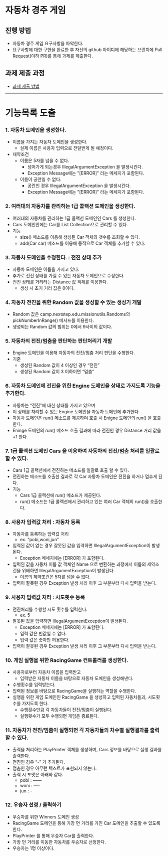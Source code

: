 # 자동차 경주 게임
## 진행 방법
* 자동차 경주 게임 요구사항을 파악한다.
* 요구사항에 대한 구현을 완료한 후 자신의 github 아이디에 해당하는 브랜치에 Pull Request(이하 PR)를 통해 과제를 제출한다.

## 과제 제출 과정
* [과제 제출 방법](https://github.com/next-step/nextstep-docs/tree/master/precourse)

---
# 기능목록 도출

### 1. 자동차 도메인을 생성한다.

- 이름을 가지는 자동차 도메인을 생성한다.
    - 실제 이름은 사용자 입력으로 전달받게 될 예정이다.
- 재약조건
    - 이름은 5자를 넘을 수 없다.
        - 넘어가게 되는경우 IllegalArgumentException 을 발생시킨다.
        - Exception Message에는 "[ERROR]" 라는 메세지가 포함된다.
    - 이름이 공란일 수 없다.
        - 공란인 경우 IllegalArgumentException 을 발생시킨다.
        - Exception Message에는 "[ERROR]" 라는 메세지가 포함된다.

### 2. 여러대의 자동차를 관리하는 1급 콜랙션 도메인을 생성한다.

- 여러대의 자동차를 관리하는 1급 콜랙션 도메인인 Cars 를 생성한다.
- Cars 도메인안에는 Car를 List Collection으로 관리할 수 있다.
- 기능
  - size() 메소드를 이용해 생성된 Car 객체의 갯수를 조회할 수 있다. 
  - add(Car car) 메소드를 이용해 동적으로 Car 객체를 추가할 수 있다.

### 3. 자동차 도메인을 수정한다. : 전진 상태 추가

- 자동차 도메인은 이름을 가지고 있다.
- 추가로 전진 상태를 가질 수 있는 자동차 도메인으로 수정한다.
- 전진 상태를 거리라는 Distance 값 객체를 이용한다.
  - 생성 시 초기 거리 값은 0이다. 

### 4. 자동차 전진을 위한 Random 값을 생성할 수 있는 생성기 개발
- Random 값은 camp.nextstep.edu.missionutils.Randoms의 pickNumberInRange() 메서드를 이용한다. 
- 생성되는 Random 값의 범위는 0에서 9사이의 값이다.

### 5. 자동차의 전진/멈춤을 판단하는 판단처리기 개발
- Engine 도메인을 이용해 자동차의 전진/멈춤 처리 판단을 수행한다.
- 기준
  - 생성된 Random 값이 4 이상인 경우 “전진”
  - 생성된 Random 값이 3 이하이면 “멈춤”

### 6. 자동차 도메인에 전진을 위한 Engine 도메인을 상태로 가지도록 기능을 추가한다.
- 자동차는 “전진”에 대한 상태를 가지고 있으며
- 이 상태를 처리할 수 있는 Engine 도메인을 자동차 도메인에 추가한다.
- 자동차 도메인은 run() 메소드를 제공하며 호출 시 Enigne 도메인의 run() 을 호출한다.
- Eninge 도메인의 run() 메소드 호출 결과에 따라 전진인 경우 Distance 거리 값을 +1 한다.

### 7. 1급 콜랙션 도메인 Cars 을 이용하여 자동차의 전진/멈춤 처리를 일괄로 할 수 있다.
- Cars 1급 콜랙션에서 전진하는 메소드를 일괄로 호출 할 수 있다.
- 전진하는 메소드를 호출한 결과로 각 Car 자동차 도메인은 전진을 하거나 멈추게 된다.
- 기능
  - Cars 1급 콜랙션에 run() 메소드가 제공된다.
  - run() 메소드는 1급 콜랙션에서 관리하고 있는 여러 Car 객체의 run()을 호출한다.

### 8. 사용자 입력값 처리 : 자동차 등록
- 자동차를 등록하는 입력값 처리
    - ex. “pobi,woni,jun”
- 입력된 값이 없는 경우 잘못된 값을 입력하면 IllegalArgumentException이 발생된다.
    - Exception 메세지에는 [ERROR] 가 포함된다.
- 입력된 값을 자동차 이름 값 객체인 Name 으로 변환하는 과정에서 이름의 제약조건을 위배하면 IllegalArgumentException이 발생된다.
    - 이름의 제약조건은 5자를 넘을 수 없다.
- 입력이 잘못된 경우 Exception 발생 처리 이후 그 부분부터 다시 입력을 받는다.

### 9. 사용자 입력값 처리 : 시도횟수 등록
- 전진처리를 수행할 시도 횟수를 입력한다.
    - ex. 5
- 잘못된 값을 입력하면 IllegalArgumentException이 발생된다.
    - Exception 메세지에는 [ERROR] 가 포함된다.
    - 입력 값은 빈값일 수 없다.
    - 입력 값은 숫자만 허용한다.
- 입력이 잘못된 경우 Exception 발생 처리 이후 그 부분부터 다시 입력을 받는다.


### 10. 게임 실행을 위한 RacingGame 컨트롤러를 생성한다.

- 사용자로부터 자동차 이름을 입력받고
    - 입력받은 자동차 이름을 바탕으로 자동차 도메인을 생성해낸다.
- 수행횟수를 입력받는다.
- 입력된 정보를 바탕으로 RacingGame을 실행하는 역할을 수행한다.
- 실행을 위한 게임 도메인인 RacingGame 을 생성하고 입력된 자동차들과, 시도횟수를 가지도록 한다.
  - 수행횟수만큼 각 자동차들이 전진/멈춤이 실행된다.
  - 실행횟수가 모두 수행되면 게임은 종료된다.


### 11. 자동차가 전진/멈춤이 실행되면 각 자동차들의 차수별 실행결과를 출력할 수 있다.
- 출력을 처리하는 PlayPrinter 객체를 생성하며, Cars 정보를 바탕으로 실행 결과를 출력한다.
- 전진인 경우 “-” 가 추가된다.
- 멈춤인 경우 아무런 텍스트가 표현되지 않는다.
- 출력 시 포맷은 아래와 같다.
    - pobi : ——
    - woni : —-
    - jun : -

### 12. 우승자 선정 / 출력하기
- 우승자를 위한 Winners 도메인 생성
- RacingGame 도메인을 통해 가장 먼 거리를 가진 Car 도메인을 추출할 수 있도록 한다.
- PlayPrinter 를 통해 우승자 Car를 출력한다.
- 가장 먼 거리를 이동한 자동차를 우승자로 선정한다.
- 우승자는 1명 이상이다.
